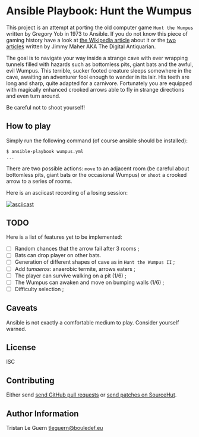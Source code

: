 # Ansible Playbook: Hunt the Wumpus

This project is an attempt at porting the old computer game `Hunt the Wumpus` written by Gregory Yob in 1973 to Ansible.
If you do not know this piece of gaming history have a look at [the Wikipedia article](https://en.wikipedia.org/wiki/Hunt_the_Wumpus) about it or the [two](https://www.filfre.net/2011/05/hunt-the-wumpus-part-1/) [articles](https://www.filfre.net/2011/05/hunt-the-wumpus-part-2/) written by Jimmy Maher AKA The Digital Antiquarian.

The goal is to navigate your way inside a strange cave with ever wrapping tunnels filled with hazards such as bottomless pits, giant bats and the awful, evil Wumpus.
This terrible, sucker footed creature sleeps somewhere in the cave, awaiting an adventurer fool enough to wander in its lair.
His teeth are long and sharp, quite adapted for a carnivore.
Fortunately you are equipped with magically enhanced crooked arrows able to fly in strange directions and even turn around.

Be careful not to shoot yourself!

## How to play

Simply run the following command (of course ansible should be installed):

```sh
$ ansible-playbook wumpus.yml
...
```

There are two possible actions: `move` to an adjacent room (be careful about bottomless pits, giant bats or the occasional Wumpus) or `shoot` a crooked arrow to a series of rooms.

Here is an asciicast recording of a losing session:

[![asciicast](https://asciinema.org/a/Glv8slBLl0DzKC3xLanwKfdag.svg)](https://asciinema.org/a/Glv8slBLl0DzKC3xLanwKfdag)

## TODO

Here is a list of features yet to be implemented:

- [ ] Random chances that the arrow fail after 3 rooms ;
- [ ] Bats can drop player on other bats.
- [ ] Generation of different shapes of cave as in `Hunt the Wumpus II` ;
- [ ] Add _tumaeros_: anaerobic termite, arrows eaters ;
- [ ] The player can survive walking on a pit (1/6) ;
- [ ] The Wumpus can awaken and move on bumping walls (1/6) ;
- [ ] Difficulty selection ;

## Caveats

Ansible is not exactly a comfortable medium to play.
Consider yourself warned.

## License

ISC

## Contributing

Either send [send GitHub pull requests](https://github.com/tleguern/ansible-playbook-wumpus) or [send patches on SourceHut](https://lists.sr.ht/~tleguern/misc).

## Author Information

Tristan Le Guern <tleguern@bouledef.eu>
